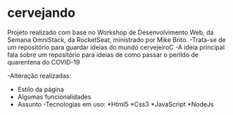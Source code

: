 # cervejando

Projeto realizado com base no Workshop de Desenvolvimento Web, da Semana OmniStack, da RocketSeat, ministrado por Mike Brito.
-Trata-se de um repositório para guardar ideias do mundo cervejeiroC
-A ideia principal fala sobre um repositório para ideias de como passar o perildo de quarentena do COVID-19

-Alteração realizadas:
  * Estilo da página
  * Algumas funcionalidades
  * Assunto
-Tecnologias em uso:
  *Html5
  *Css3
  *JavaScript
  *NodeJs
